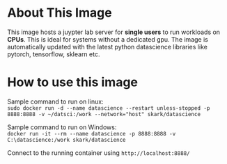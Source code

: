 # About This Image
This image hosts a juypter lab server for **single users** to run workloads on **CPUs**. This is ideal for systems without a dedicated gpu. The image is automatically updated with the latest python datascience libraries like pytorch, tensorflow, sklearn etc.

# How to use this image
Sample command to run on linux:  
`sudo docker run -d --name datascience --restart unless-stopped -p 8888:8888 -v ~/datsci:/work --network="host" skark/datascience`

Sample command to run on Windows:  
`docker run -it --rm --name datascience -p 8888:8888 -v C:\datascience:/work skark/datascience`

Connect to the running container using `http://localhost:8888/`
